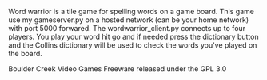 Word warrior is a tile game for spelling words on a game board.  This game use my gameserver.py on a hosted network (can be your home network) with port 5000 forwared.  The wordwarrior_client.py connects up to four players.  You play your word hit go and if needed press
the dictionary button and the Collins dictionary will be used to check the words you've played on the board. 

Boulder Creek Video Games
Freeware released under the GPL 3.0
